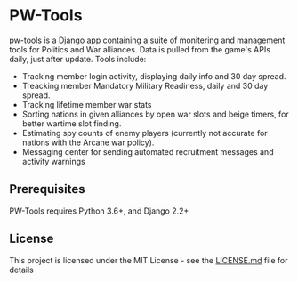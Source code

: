 # PW-Tools

pw-tools is a Django app containing a suite of monitering and management tools for Politics and War alliances. Data is pulled from the game's APIs daily, just after update. Tools include:

* Tracking member login activity, displaying daily info and 30 day spread.
* Treacking member Mandatory Military Readiness, daily and 30 day spread.
* Tracking lifetime member war stats
* Sorting nations in given alliances by open war slots and beige timers, for better wartime slot finding. 
* Estimating spy counts of enemy players (currently not accurate for nations with the Arcane war policy). 
* Messaging center for sending automated recruitment messages and activity warnings



## Prerequisites
PW-Tools requires Python 3.6+, and Django 2.2+


## License

This project is licensed under the MIT License - see the [LICENSE.md](LICENSE.md) file for details
